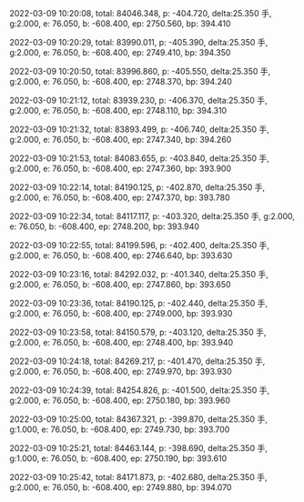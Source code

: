 2022-03-09 10:20:08, total: 84046.348, p: -404.720, delta:25.350 手, g:2.000, e: 76.050, b: -608.400, ep: 2750.560, bp: 394.410

2022-03-09 10:20:29, total: 83990.011, p: -405.390, delta:25.350 手, g:2.000, e: 76.050, b: -608.400, ep: 2749.410, bp: 394.350

2022-03-09 10:20:50, total: 83996.860, p: -405.550, delta:25.350 手, g:2.000, e: 76.050, b: -608.400, ep: 2748.370, bp: 394.240

2022-03-09 10:21:12, total: 83939.230, p: -406.370, delta:25.350 手, g:2.000, e: 76.050, b: -608.400, ep: 2748.110, bp: 394.310

2022-03-09 10:21:32, total: 83893.499, p: -406.740, delta:25.350 手, g:2.000, e: 76.050, b: -608.400, ep: 2747.340, bp: 394.260

2022-03-09 10:21:53, total: 84083.655, p: -403.840, delta:25.350 手, g:2.000, e: 76.050, b: -608.400, ep: 2747.360, bp: 393.900

2022-03-09 10:22:14, total: 84190.125, p: -402.870, delta:25.350 手, g:2.000, e: 76.050, b: -608.400, ep: 2747.370, bp: 393.780

2022-03-09 10:22:34, total: 84117.117, p: -403.320, delta:25.350 手, g:2.000, e: 76.050, b: -608.400, ep: 2748.200, bp: 393.940

2022-03-09 10:22:55, total: 84199.596, p: -402.400, delta:25.350 手, g:2.000, e: 76.050, b: -608.400, ep: 2746.640, bp: 393.630

2022-03-09 10:23:16, total: 84292.032, p: -401.340, delta:25.350 手, g:2.000, e: 76.050, b: -608.400, ep: 2747.860, bp: 393.650

2022-03-09 10:23:36, total: 84190.125, p: -402.440, delta:25.350 手, g:2.000, e: 76.050, b: -608.400, ep: 2749.000, bp: 393.930

2022-03-09 10:23:58, total: 84150.579, p: -403.120, delta:25.350 手, g:2.000, e: 76.050, b: -608.400, ep: 2748.400, bp: 393.940

2022-03-09 10:24:18, total: 84269.217, p: -401.470, delta:25.350 手, g:2.000, e: 76.050, b: -608.400, ep: 2749.970, bp: 393.930

2022-03-09 10:24:39, total: 84254.826, p: -401.500, delta:25.350 手, g:2.000, e: 76.050, b: -608.400, ep: 2750.180, bp: 393.960

2022-03-09 10:25:00, total: 84367.321, p: -399.870, delta:25.350 手, g:1.000, e: 76.050, b: -608.400, ep: 2749.730, bp: 393.700

2022-03-09 10:25:21, total: 84463.144, p: -398.690, delta:25.350 手, g:1.000, e: 76.050, b: -608.400, ep: 2750.190, bp: 393.610

2022-03-09 10:25:42, total: 84171.873, p: -402.680, delta:25.350 手, g:2.000, e: 76.050, b: -608.400, ep: 2749.880, bp: 394.070